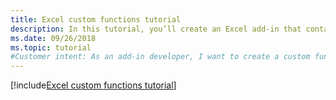 ```yaml
---
title: Excel custom functions tutorial
description: In this tutorial, you’ll create an Excel add-in that contains a custom function that can perform calculations, request web data, or stream web data.
ms.date: 09/26/2018
ms.topic: tutorial
#Customer intent: As an add-in developer, I want to create a custom function in Excel to increase productivity. 
---
```


[!include[Excel custom functions tutorial](../includes/file-tutorial-excel-custom-functions.md)]